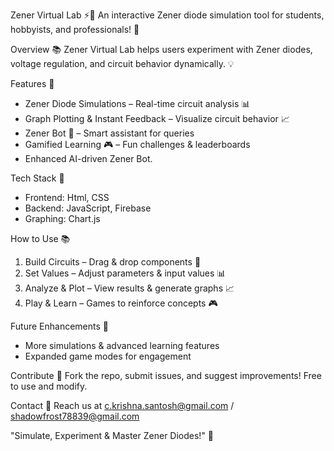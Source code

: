 Zener Virtual Lab ⚡🔬 An interactive Zener diode simulation tool for students, hobbyists, and professionals! 🤖

Overview 📚
Zener Virtual Lab helps users experiment with Zener diodes, voltage regulation, and circuit behavior dynamically. 💡

Features 🎉
- Zener Diode Simulations – Real-time circuit analysis 📊
- Graph Plotting & Instant Feedback – Visualize circuit behavior 📈
- Zener Bot 🤖 – Smart assistant for queries
- Gamified Learning 🎮 – Fun challenges & leaderboards
- Enhanced AI-driven Zener Bot.

Tech Stack 🤖
- Frontend: Html, CSS 
- Backend: JavaScript, Firebase
- Graphing: Chart.js

How to Use 📚
1. Build Circuits – Drag & drop components 🔩
2. Set Values – Adjust parameters & input values 📊
3. Analyze & Plot – View results & generate graphs 📈
4. Play & Learn – Games to reinforce concepts 🎮


Future Enhancements 🔮
- More simulations & advanced learning features
- Expanded game modes for engagement

Contribute 🤝
Fork the repo, submit issues, and suggest improvements!
Free to use and modify.

Contact 📲
Reach us at c.krishna.santosh@gmail.com / shadowfrost78839@gmail.com

"Simulate, Experiment & Master Zener Diodes!" 🚀
